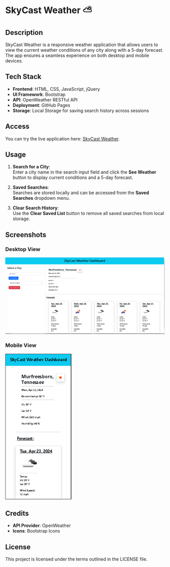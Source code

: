 # SkyCast Weather ⛅

## Description  
SkyCast Weather is a responsive weather application that allows users to view the current weather conditions of any city along with a 5-day forecast. The app ensures a seamless experience on both desktop and mobile devices.

## Tech Stack  
- **Frontend**: HTML, CSS, JavaScript, jQuery  
- **UI Framework**: Bootstrap  
- **API**: OpenWeather RESTful API  
- **Deployment**: GitHub Pages  
- **Storage**: Local Storage for saving search history across sessions  

## Access  
You can try the live application here: [SkyCast Weather](https://jfleming963.github.io/SkyCast-Weather-App/).

## Usage  
1. **Search for a City**:  
   Enter a city name in the search input field and click the **See Weather** button to display current conditions and a 5-day forecast.  

2. **Saved Searches**:  
   Searches are stored locally and can be accessed from the **Saved Searches** dropdown menu.  

3. **Clear Search History**:  
   Use the **Clear Saved List** button to remove all saved searches from local storage.

## Screenshots  
### Desktop View  
![desktop-screenshot](./assets/images/screenshot_desktop.PNG "desktop screenshot")  

### Mobile View  
![mobile-screenshot](./assets/images/screenshot_mobile.PNG "mobile screenshot")

## Credits  
- **API Provider**: OpenWeather  
- **Icons**: Bootstrap Icons

## License  
This project is licensed under the terms outlined in the LICENSE file.